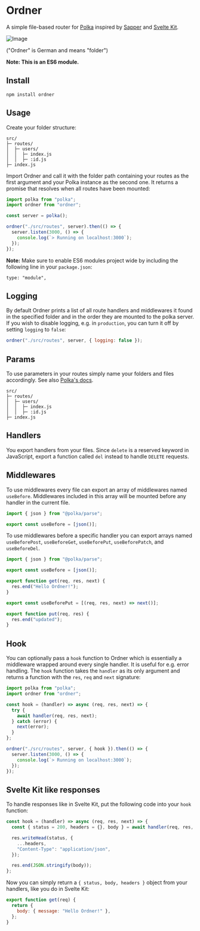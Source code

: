 # Ordner

A simple file-based router for [Polka](https://github.com/lukeed/polka) inspired by [Sapper](https://sapper.svelte.dev/) and [Svelte Kit](https://kit.svelte.dev/).

![Image](https://i.ibb.co/CBSccLS/ordner.png)

("Ordner" is German and means "folder")

**Note: This is an ES6 module.**

## Install

```
npm install ordner
```

## Usage

Create your folder structure:

```
src/
├─ routes/
│  ├─ users/
│  │  ├─ index.js
│  │  ├─ :id.js
├─ index.js
```

Import Ordner and call it with the folder path containing your routes as the first argument and your Polka instance as the second one. It returns a promise that resolves when all routes have been mounted:

```js
import polka from "polka";
import ordner from "ordner";

const server = polka();

ordner("./src/routes", server).then(() => {
  server.listen(3000, () => {
    console.log(`> Running on localhost:3000`);
  });
});
```

**Note:** Make sure to enable ES6 modules project wide by including the following line in your `package.json`:

```
type: "module",
```

## Logging

By default Ordner prints a list of all route handlers and middlewares it found in the specified folder and in the order they are mounted to the polka server. If you wish to disable logging, e.g. in `production`, you can turn it off by setting `logging` to `false`:

```js
ordner("./src/routes", server, { logging: false });
```

## Params

To use parameters in your routes simply name your folders and files accordingly. See also [Polka's docs](https://github.com/lukeed/polka#patterns).

```
src/
├─ routes/
│  ├─ users/
│  │  ├─ index.js
│  │  ├─ :id.js
├─ index.js
```

## Handlers

You export handlers from your files. Since `delete` is a reserved keyword in JavaScript, export a function called `del` instead to handle `DELETE` requests.

## Middlewares

To use middlewares every file can export an array of middlewares named `useBefore`. Middlewares included in this array will be mounted before any handler in the current file.

```js
import { json } from "@polka/parse";

export const useBefore = [json()];
```

To use middlewares before a specific handler you can export arrays named `useBeforePost`, `useBeforeGet`, `useBeforePut`, `useBeforePatch`, and `useBeforeDel`.

```js
import { json } from "@polka/parse";

export const useBefore = [json()];

export function get(req, res, next) {
  res.end("Hello Ordner!");
}

export const useBeforePut = [(req, res, next) => next()];

export function put(req, res) {
  res.end("updated");
}
```

## Hook

You can optionally pass a `hook` function to Ordner which is essentially a middleware wrapped around every single handler. It is useful for e.g. error handling. The `hook` function takes the `handler` as its only argument and returns a function with the `res`, `req` and `next` signature:

```js
import polka from "polka";
import ordner from "ordner";

const hook = (handler) => async (req, res, next) => {
  try {
    await handler(req, res, next);
  } catch (error) {
    next(error);
  }
};

ordner("./src/routes", server, { hook }).then(() => {
  server.listen(3000, () => {
    console.log(`> Running on localhost:3000`);
  });
});
```

## Svelte Kit like responses

To handle responses like in Svelte Kit, put the following code into your `hook` function:

```js
const hook = (handler) => async (req, res, next) => {
  const { status = 200, headers = {}, body } = await handler(req, res, next);

  res.writeHead(status, {
    ...headers,
    "Content-Type": "application/json",
  });

  res.end(JSON.stringify(body));
};
```

Now you can simply return a `{ status, body, headers }` object from your handlers, like you do in Svelte Kit:

```js
export function get(req) {
  return {
    body: { message: "Hello Ordner!" },
  };
}
```
